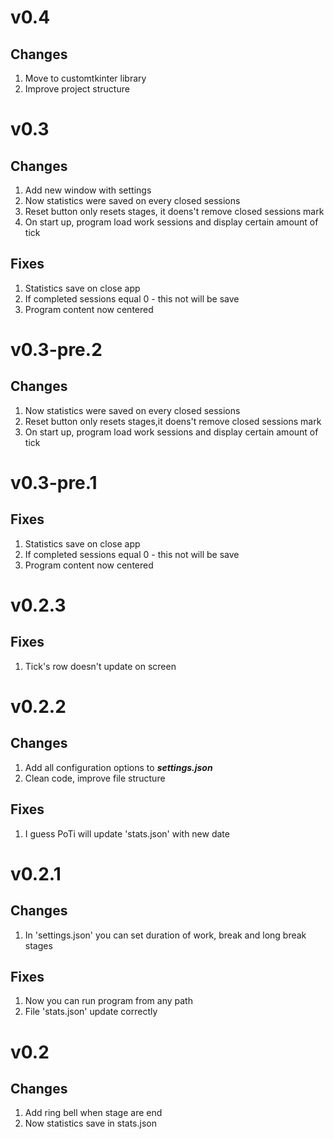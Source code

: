 # v0.4

## Changes

1. Move to customtkinter library
2. Improve project structure

# v0.3

## Changes

1. Add new window with settings
2. Now statistics were saved on every closed sessions
3. Reset button only resets stages, it doens't remove closed sessions mark
4. On start up, program load work sessions and display certain amount of tick

## Fixes

1. Statistics save on close app
2. If completed sessions equal 0 - this not will be save
3. Program content now centered

# v0.3-pre.2

## Changes

1. Now statistics were saved on every closed sessions
2. Reset button only resets stages,it doens't remove closed sessions mark
3. On start up, program load work sessions and display certain amount of tick

# v0.3-pre.1

## Fixes

1. Statistics save on close app
2. If completed sessions equal 0 - this not will be save
3. Program content now centered

# v0.2.3

## Fixes

1. Tick's row doesn't update on screen

# v0.2.2

## Changes

1. Add all configuration options to **_settings.json_**
2. Clean code, improve file structure

## Fixes

1. I guess PoTi will update 'stats.json' with new date

# v0.2.1

## Changes

1. In 'settings.json' you can set duration of work, break and long break stages

## Fixes

1. Now you can run program from any path
2. File 'stats.json' update correctly

# v0.2

## Changes

1. Add ring bell when stage are end
2. Now statistics save in stats.json
